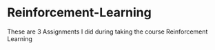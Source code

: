 # Reinforcement-Learning
These are 3 Assignments I did during taking the course Reinforcement Learning
